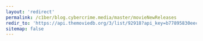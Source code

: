 ```yaml
---
layout: 'redirect'
permalink: /c1ber/blog.cybercrime.media/master/movieNewReleases
redir_to: 'https://api.themoviedb.org/3/list/92918?api_key=b77895830eecb6d478d3dd69cd8ea97e&language=en-US'
sitemap: false
---
```

